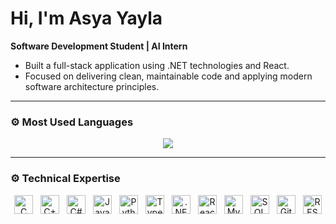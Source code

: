 # Hi, I'm Asya Yayla

**Software Development Student | AI Intern**  
- Built a full-stack application using .NET technologies and React.  
- Focused on delivering clean, maintainable code and applying modern software architecture principles.

---

### ⚙️ Most Used Languages

<p align="center">
  <img src="https://github-readme-stats.vercel.app/api/top-langs/?username=asyayla&layout=compact&hide_border=true" />
</p>

---

### ⚙️ Technical Expertise

<p align="center" style="display:flex; justify-content:center; flex-wrap:wrap; gap:12px;">
  <!-- Languages -->
  <img src="https://cdn.jsdelivr.net/gh/devicons/devicon/icons/c/c-original.svg" width="30" height="30" title="C" /> 
  <img src="https://cdn.jsdelivr.net/gh/devicons/devicon/icons/cplusplus/cplusplus-original.svg" width="30" height="30" title="C++" /> 
  <img src="https://cdn.jsdelivr.net/gh/devicons/devicon/icons/csharp/csharp-original.svg" width="30" height="30" title="C#" /> 
  <img src="https://cdn.jsdelivr.net/gh/devicons/devicon/icons/java/java-original.svg" width="30" height="30" title="Java" /> 
  <img src="https://cdn.jsdelivr.net/gh/devicons/devicon/icons/python/python-original.svg" width="30" height="30" title="Python" /> 
  <img src="https://cdn.jsdelivr.net/gh/devicons/devicon/icons/typescript/typescript-original.svg" width="30" height="30" title="TypeScript" />

  <!-- Frameworks & Libraries -->
  <img src="https://cdn.jsdelivr.net/gh/devicons/devicon/icons/dot-net/dot-net-original.svg" width="30" height="30" title=".NET" /> 
  <img src="https://cdn.jsdelivr.net/gh/devicons/devicon/icons/react/react-original.svg" width="30" height="30" title="React" /> 

  <!-- Databases & Tools -->
  <img src="https://cdn.jsdelivr.net/gh/devicons/devicon/icons/mysql/mysql-original.svg" width="30" height="30" title="MySQL" />
  <img src="https://cdn.jsdelivr.net/gh/devicons/devicon/icons/microsoftsqlserver/microsoftsqlserver-plain.svg" width="30" height="30" title="SQL Server" /> 
  <img src="https://cdn.jsdelivr.net/gh/devicons/devicon/icons/git/git-original.svg" width="30" height="30" title="Git" /> 
  <img src="https://cdn.jsdelivr.net/gh/devicons/devicon/icons/swagger/swagger-original.svg" width="30" height="30" title="REST APIs" /> 
</p>
